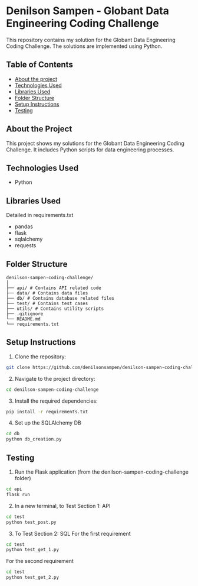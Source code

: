 # Denilson Sampen - Globant Data Engineering Coding Challenge
This repository contains my solution for the Globant Data Engineering Coding Challenge. The solutions are implemented using Python.

## Table of Contents
- [About the project](#about-the-project)
- [Technologies Used](#technologies-used)
- [Libraries Used](#libraries-used)
- [Folder Structure](#folder-structure)
- [Setup Instructions](#setup-instructions)
- [Testing](#testing)

## About the Project
This project shows my solutions for the Globant Data Engineering Coding Challenge. It includes Python scripts for data engineering processes.

## Technologies Used
- Python

## Libraries Used
Detailed in requirements.txt
- pandas
- flask
- sqlalchemy
- requests

## Folder Structure
```
denilson-sampen-coding-challenge/
│
├── api/ # Contains API related code
├── data/ # Contains data files
├── db/ # Contains database related files
├── test/ # Contains test cases
├── utils/ # Contains utility scripts
├── .gitignore
└── README.md
└── requirements.txt
```

## Setup Instructions
1. Clone the repository:
```sh
git clone https://github.com/denilsonsampen/denilson-sampen-coding-challenge.git
```
2. Navigate to the project directory:
```sh
cd denilson-sampen-coding-challenge
```
3. Install the required dependencies:
```sh
pip install -r requirements.txt
```
4. Set up the SQLAlchemy DB
```sh
cd db
python db_creation.py
```

## Testing
1. Run the Flask application (from the denilson-sampen-coding-challenge folder)
```sh
cd api
flask run
```

2. In a new terminal, to Test Section 1: API
```sh
cd test
python test_post.py
```
3. To Test Section 2: SQL
For the first requirement
```sh
cd test
python test_get_1.py
```

For the second requirement
```sh
cd test
python test_get_2.py
```